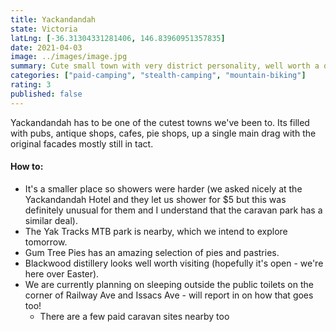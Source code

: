 ```yaml
---
title: Yackandandah
state: Victoria
latLng: [-36.31304331281406, 146.83960951357835]
date: 2021-04-03
image: ../images/image.jpg
summary: Cute small town with very district personality, well worth a quick visit
categories: ["paid-camping", "stealth-camping", "mountain-biking"]
rating: 3
published: false
---
```


Yackandandah has to be one of the cutest towns we've been to. Its filled with pubs, antique shops, cafes, pie shops, up a single main drag with the original facades mostly still in tact. 

#### How to:
- It's a smaller place so showers were harder (we asked nicely at the Yackandandah Hotel and they let us shower for $5 but this was definitely unusual for them and I understand that the caravan park has a similar deal).
- The Yak Tracks MTB park is nearby, which we intend to explore tomorrow.
- Gum Tree Pies has an amazing selection of pies and pastries.
- Blackwood distillery looks well worth visiting (hopefully it's open - we're here over Easter).
- We are currently planning on sleeping outside the public toilets on the corner of Railway Ave and Issacs Ave - will report in on how that goes too!
  - There are a few paid caravan sites nearby too
  